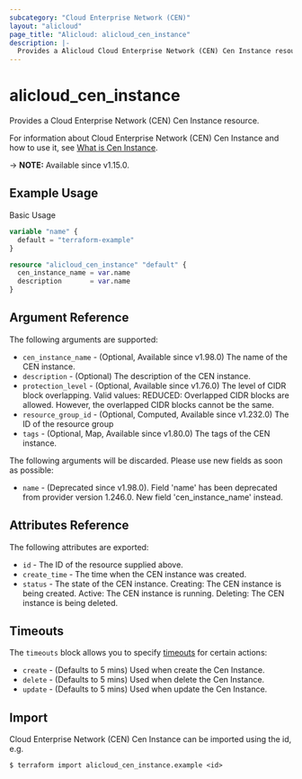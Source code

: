 ```yaml
---
subcategory: "Cloud Enterprise Network (CEN)"
layout: "alicloud"
page_title: "Alicloud: alicloud_cen_instance"
description: |-
  Provides a Alicloud Cloud Enterprise Network (CEN) Cen Instance resource.
---
```


# alicloud_cen_instance

Provides a Cloud Enterprise Network (CEN) Cen Instance resource.



For information about Cloud Enterprise Network (CEN) Cen Instance and how to use it, see [What is Cen Instance](https://www.alibabacloud.com/help/en/cen/developer-reference/api-cbn-2017-09-12-createcen).

-> **NOTE:** Available since v1.15.0.

## Example Usage

Basic Usage

```terraform
variable "name" {
  default = "terraform-example"
}

resource "alicloud_cen_instance" "default" {
  cen_instance_name = var.name
  description       = var.name
}
```

## Argument Reference

The following arguments are supported:
* `cen_instance_name` - (Optional, Available since v1.98.0) The name of the CEN instance.
* `description` - (Optional) The description of the CEN instance.
* `protection_level` - (Optional, Available since v1.76.0) The level of CIDR block overlapping. Valid values:  REDUCED: Overlapped CIDR blocks are allowed. However, the overlapped CIDR blocks cannot be the same.
* `resource_group_id` - (Optional, Computed, Available since v1.232.0) The ID of the resource group
* `tags` - (Optional, Map, Available since v1.80.0) The tags of the CEN instance.

The following arguments will be discarded. Please use new fields as soon as possible:
* `name` - (Deprecated since v1.98.0). Field 'name' has been deprecated from provider version 1.246.0. New field 'cen_instance_name' instead.

## Attributes Reference

The following attributes are exported:
* `id` - The ID of the resource supplied above.
* `create_time` - The time when the CEN instance was created.
* `status` - The state of the CEN instance.   Creating: The CEN instance is being created. Active: The CEN instance is running. Deleting: The CEN instance is being deleted.

## Timeouts

The `timeouts` block allows you to specify [timeouts](https://www.terraform.io/docs/configuration-0-11/resources.html#timeouts) for certain actions:
* `create` - (Defaults to 5 mins) Used when create the Cen Instance.
* `delete` - (Defaults to 5 mins) Used when delete the Cen Instance.
* `update` - (Defaults to 5 mins) Used when update the Cen Instance.

## Import

Cloud Enterprise Network (CEN) Cen Instance can be imported using the id, e.g.

```shell
$ terraform import alicloud_cen_instance.example <id>
```